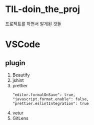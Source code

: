 # TIL-doin_the_proj

프로젝트를 하면서 알게된 것들

# VSCode

## plugin

1. Beautify
1. jshint
1. prettier
   ```
   "editor.formatOnSave": true,
   "javascript.format.enable": false,
   "prettier.eslintIntegration": true
   ```
1. vetur
1. GitLens
